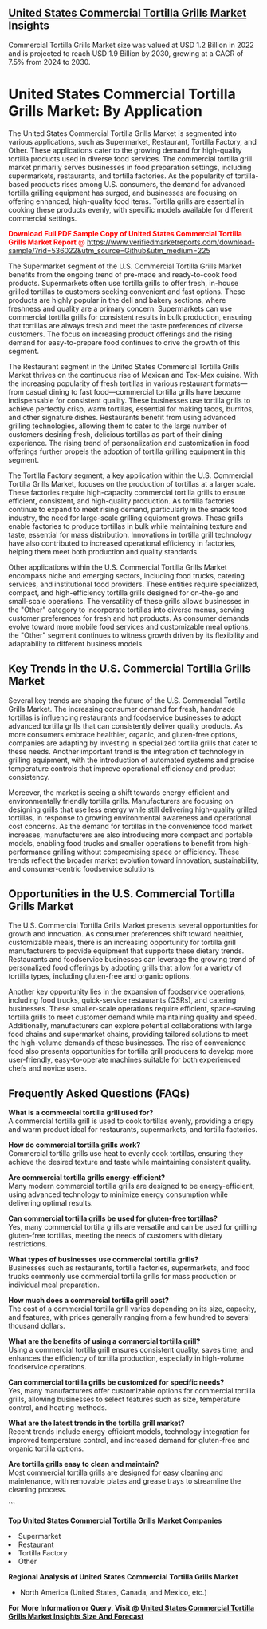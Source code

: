 <h2><a href="https://www.verifiedmarketreports.com/download-sample/?rid=536022&amp;utm_source=Github&amp;utm_medium=225" target="_blank">United States Commercial Tortilla Grills Market</a> Insights</h2><p>Commercial Tortilla Grills Market size was valued at USD 1.2 Billion in 2022 and is projected to reach USD 1.9 Billion by 2030, growing at a CAGR of 7.5% from 2024 to 2030.</p><p> <h1>United States Commercial Tortilla Grills Market: By Application</h1> <p>The United States Commercial Tortilla Grills Market is segmented into various applications, such as Supermarket, Restaurant, Tortilla Factory, and Other. These applications cater to the growing demand for high-quality tortilla products used in diverse food services. The commercial tortilla grill market primarily serves businesses in food preparation settings, including supermarkets, restaurants, and tortilla factories. As the popularity of tortilla-based products rises among U.S. consumers, the demand for advanced tortilla grilling equipment has surged, and businesses are focusing on offering enhanced, high-quality food items. Tortilla grills are essential in cooking these products evenly, with specific models available for different commercial settings.</p> <p><p><span class=""><span style="color: #ff0000;"><strong>Download Full PDF Sample Copy of United States Commercial Tortilla Grills Market Report</strong> @ </span><a href="https://www.verifiedmarketreports.com/download-sample/?rid=536022&amp;utm_source=Github&amp;utm_medium=225" target="_blank">https://www.verifiedmarketreports.com/download-sample/?rid=536022&amp;utm_source=Github&amp;utm_medium=225</a></span></p></p> <p>The Supermarket segment of the U.S. Commercial Tortilla Grills Market benefits from the ongoing trend of pre-made and ready-to-cook food products. Supermarkets often use tortilla grills to offer fresh, in-house grilled tortillas to customers seeking convenient and fast options. These products are highly popular in the deli and bakery sections, where freshness and quality are a primary concern. Supermarkets can use commercial tortilla grills for consistent results in bulk production, ensuring that tortillas are always fresh and meet the taste preferences of diverse customers. The focus on increasing product offerings and the rising demand for easy-to-prepare food continues to drive the growth of this segment.</p> <p>The Restaurant segment in the United States Commercial Tortilla Grills Market thrives on the continuous rise of Mexican and Tex-Mex cuisine. With the increasing popularity of fresh tortillas in various restaurant formats—from casual dining to fast food—commercial tortilla grills have become indispensable for consistent quality. These businesses use tortilla grills to achieve perfectly crisp, warm tortillas, essential for making tacos, burritos, and other signature dishes. Restaurants benefit from using advanced grilling technologies, allowing them to cater to the large number of customers desiring fresh, delicious tortillas as part of their dining experience. The rising trend of personalization and customization in food offerings further propels the adoption of tortilla grilling equipment in this segment.</p> <p>The Tortilla Factory segment, a key application within the U.S. Commercial Tortilla Grills Market, focuses on the production of tortillas at a larger scale. These factories require high-capacity commercial tortilla grills to ensure efficient, consistent, and high-quality production. As tortilla factories continue to expand to meet rising demand, particularly in the snack food industry, the need for large-scale grilling equipment grows. These grills enable factories to produce tortillas in bulk while maintaining texture and taste, essential for mass distribution. Innovations in tortilla grill technology have also contributed to increased operational efficiency in factories, helping them meet both production and quality standards.</p> <p>Other applications within the U.S. Commercial Tortilla Grills Market encompass niche and emerging sectors, including food trucks, catering services, and institutional food providers. These entities require specialized, compact, and high-efficiency tortilla grills designed for on-the-go and small-scale operations. The versatility of these grills allows businesses in the "Other" category to incorporate tortillas into diverse menus, serving customer preferences for fresh and hot products. As consumer demands evolve toward more mobile food services and customizable meal options, the "Other" segment continues to witness growth driven by its flexibility and adaptability to different business models.</p> <h2>Key Trends in the U.S. Commercial Tortilla Grills Market</h2> <p>Several key trends are shaping the future of the U.S. Commercial Tortilla Grills Market. The increasing consumer demand for fresh, handmade tortillas is influencing restaurants and foodservice businesses to adopt advanced tortilla grills that can consistently deliver quality products. As more consumers embrace healthier, organic, and gluten-free options, companies are adapting by investing in specialized tortilla grills that cater to these needs. Another important trend is the integration of technology in grilling equipment, with the introduction of automated systems and precise temperature controls that improve operational efficiency and product consistency.</p> <p>Moreover, the market is seeing a shift towards energy-efficient and environmentally friendly tortilla grills. Manufacturers are focusing on designing grills that use less energy while still delivering high-quality grilled tortillas, in response to growing environmental awareness and operational cost concerns. As the demand for tortillas in the convenience food market increases, manufacturers are also introducing more compact and portable models, enabling food trucks and smaller operations to benefit from high-performance grilling without compromising space or efficiency. These trends reflect the broader market evolution toward innovation, sustainability, and consumer-centric foodservice solutions.</p> <h2>Opportunities in the U.S. Commercial Tortilla Grills Market</h2> <p>The U.S. Commercial Tortilla Grills Market presents several opportunities for growth and innovation. As consumer preferences shift toward healthier, customizable meals, there is an increasing opportunity for tortilla grill manufacturers to provide equipment that supports these dietary trends. Restaurants and foodservice businesses can leverage the growing trend of personalized food offerings by adopting grills that allow for a variety of tortilla types, including gluten-free and organic options.</p> <p>Another key opportunity lies in the expansion of foodservice operations, including food trucks, quick-service restaurants (QSRs), and catering businesses. These smaller-scale operations require efficient, space-saving tortilla grills to meet customer demand while maintaining quality and speed. Additionally, manufacturers can explore potential collaborations with large food chains and supermarket chains, providing tailored solutions to meet the high-volume demands of these businesses. The rise of convenience food also presents opportunities for tortilla grill producers to develop more user-friendly, easy-to-operate machines suitable for both experienced chefs and novice users.</p> <h2>Frequently Asked Questions (FAQs)</h2> <p><b>What is a commercial tortilla grill used for?</b><br>A commercial tortilla grill is used to cook tortillas evenly, providing a crispy and warm product ideal for restaurants, supermarkets, and tortilla factories.</p> <p><b>How do commercial tortilla grills work?</b><br>Commercial tortilla grills use heat to evenly cook tortillas, ensuring they achieve the desired texture and taste while maintaining consistent quality.</p> <p><b>Are commercial tortilla grills energy-efficient?</b><br>Many modern commercial tortilla grills are designed to be energy-efficient, using advanced technology to minimize energy consumption while delivering optimal results.</p> <p><b>Can commercial tortilla grills be used for gluten-free tortillas?</b><br>Yes, many commercial tortilla grills are versatile and can be used for grilling gluten-free tortillas, meeting the needs of customers with dietary restrictions.</p> <p><b>What types of businesses use commercial tortilla grills?</b><br>Businesses such as restaurants, tortilla factories, supermarkets, and food trucks commonly use commercial tortilla grills for mass production or individual meal preparation.</p> <p><b>How much does a commercial tortilla grill cost?</b><br>The cost of a commercial tortilla grill varies depending on its size, capacity, and features, with prices generally ranging from a few hundred to several thousand dollars.</p> <p><b>What are the benefits of using a commercial tortilla grill?</b><br>Using a commercial tortilla grill ensures consistent quality, saves time, and enhances the efficiency of tortilla production, especially in high-volume foodservice operations.</p> <p><b>Can commercial tortilla grills be customized for specific needs?</b><br>Yes, many manufacturers offer customizable options for commercial tortilla grills, allowing businesses to select features such as size, temperature control, and heating methods.</p> <p><b>What are the latest trends in the tortilla grill market?</b><br>Recent trends include energy-efficient models, technology integration for improved temperature control, and increased demand for gluten-free and organic tortilla options.</p> <p><b>Are tortilla grills easy to clean and maintain?</b><br>Most commercial tortilla grills are designed for easy cleaning and maintenance, with removable plates and grease trays to streamline the cleaning process.</p> ```</p><p><strong>Top United States Commercial Tortilla Grills Market Companies</strong></p><div data-test-id=""><p><li>Supermarket</li><li> Restaurant</li><li> Tortilla Factory</li><li> Other</li></p><div><strong>Regional Analysis of&nbsp;United States Commercial Tortilla Grills Market</strong></div><ul><li dir="ltr"><p dir="ltr">North America&nbsp;(United States, Canada, and Mexico, etc.)</p></li></ul><p><strong>For More Information or Query, Visit @&nbsp;</strong><strong><a href="https://www.verifiedmarketreports.com/product/commercial-tortilla-grills-market-size-and-forecast/?utm_source=Github&amp;utm_medium=225" target="_blank">United States Commercial Tortilla Grills Market Insights Size And Forecast</a></strong></p></div>

